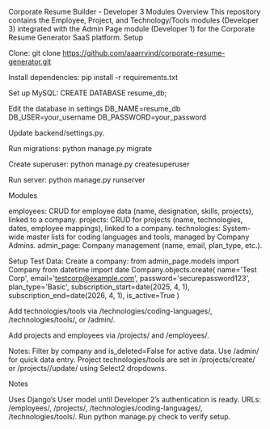Corporate Resume Builder - Developer 3 Modules
Overview
This repository contains the Employee, Project, and Technology/Tools modules (Developer 3) integrated with the Admin Page module (Developer 1) for the Corporate Resume Generator SaaS platform.
Setup

Clone: git clone https://github.com/aaarrvind/corporate-resume-generator.git

Install dependencies: pip install -r requirements.txt

Set up MySQL: CREATE DATABASE resume_db;


Edit the database in settings 
DB_NAME=resume_db
DB_USER=your_username
DB_PASSWORD=your_password


Update backend/settings.py.

Run migrations: python manage.py migrate

Create superuser: python manage.py createsuperuser

Run server: python manage.py runserver


Modules

employees: CRUD for employee data (name, designation, skills, projects), linked to a company.
projects: CRUD for projects (name, technologies, dates, employee mappings), linked to a company.
technologies: System-wide master lists for coding languages and tools, managed by Company Admins.
admin_page: Company management (name, email, plan_type, etc.).








Setup Test Data:
Create a company:
from admin_page.models import Company
from datetime import date
Company.objects.create(
    name='Test Corp',
    email='testcorp@example.com',
    password='securepassword123',
    plan_type='Basic',
    subscription_start=date(2025, 4, 1),
    subscription_end=date(2026, 4, 1),
    is_active=True
)


Add technologies/tools via /technologies/coding-languages/, /technologies/tools/, or /admin/.

Add projects and employees via /projects/ and /employees/.



Notes:
Filter by company and is_deleted=False for active data.
Use /admin/ for quick data entry.
Project technologies/tools are set in /projects/create/ or /projects/<pk>/update/ using Select2 dropdowns.



Notes

Uses Django’s User model until Developer 2’s authentication is ready.
URLs: /employees/, /projects/, /technologies/coding-languages/, /technologies/tools/.
Run python manage.py check to verify setup.


